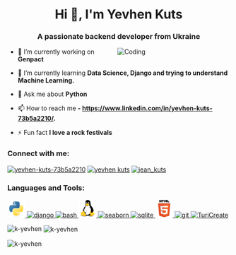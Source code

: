 <h1 align="center">Hi 👋, I'm Yevhen Kuts</h1>
<h3 align="center">A passionate backend developer from Ukraine</h3>
<img align="right" alt="Coding" width="255" src="https://64.media.tumblr.com/ba8c705edd2bed0a28d9458811155d69/tumblr_pap19zg4ae1w3zg6go1_400.gif">

- 🔭 I’m currently working on **Genpact**

- 🌱 I’m currently learning **Data Science, Django and trying to understand Machine Learning.**

- 💬 Ask me about **Python**

- 📫 How to reach me **- https://www.linkedin.com/in/yevhen-kuts-73b5a2210/.**

- ⚡ Fun fact **I love a rock festivals**

<h3 align="left">Connect with me:</h3>
<p align="left">
<a href="https://linkedin.com/in/yevhen-kuts-73b5a2210" target="blank"><img align="center" src="https://raw.githubusercontent.com/rahuldkjain/github-profile-readme-generator/master/src/images/icons/Social/linked-in-alt.svg" alt="yevhen-kuts-73b5a2210" height="30" width="40" /></a>
<a href="https://www.facebook.com/profile.php?id=100008435102745" target="blank"><img align="center" src="https://raw.githubusercontent.com/rahuldkjain/github-profile-readme-generator/master/src/images/icons/Social/facebook.svg" alt="yevhen kuts" height="30" width="40" /></a>
<a href="https://instagram.com/jean_kuts" target="blank"><img align="center" src="https://raw.githubusercontent.com/rahuldkjain/github-profile-readme-generator/master/src/images/icons/Social/instagram.svg" alt="jean_kuts" height="30" width="40" /></a>
</p>

<h3 align="left">Languages and Tools:</h3>
<p align="left"> <a href="https://www.python.org" target="_blank" rel="noreferrer"> <img src="https://raw.githubusercontent.com/devicons/devicon/master/icons/python/python-original.svg" alt="python" width="40" height="40"/> </a> <a href="https://www.djangoproject.com/" target="_blank" rel="noreferrer"> <img src="https://cdn.worldvectorlogo.com/logos/django.svg" alt="django" width="40" height="40"/> </a> <a href="https://www.gnu.org/software/bash/" target="_blank" rel="noreferrer"> <img src="https://www.vectorlogo.zone/logos/gnu_bash/gnu_bash-icon.svg" alt="bash" width="40" height="40"/> </a> <a href="https://www.linux.org/" target="_blank" rel="noreferrer"> <img src="https://raw.githubusercontent.com/devicons/devicon/master/icons/linux/linux-original.svg" alt="linux" width="40" height="40"/> </a> <a href="https://seaborn.pydata.org/" target="_blank" rel="noreferrer"> <img src="https://seaborn.pydata.org/_images/logo-mark-lightbg.svg" alt="seaborn" width="40" height="40"/> </a> <a href="https://www.sqlite.org/" target="_blank" rel="noreferrer"> <img src="https://www.vectorlogo.zone/logos/sqlite/sqlite-icon.svg" alt="sqlite" width="40" height="40"/> </a> <a href="https://www.w3.org/html/" target="_blank" rel="noreferrer"> <img src="https://raw.githubusercontent.com/devicons/devicon/master/icons/html5/html5-original-wordmark.svg" alt="html5" width="40" height="40"/> </a> <a href="https://git-scm.com/" target="_blank" rel="noreferrer"> <img src="https://www.vectorlogo.zone/logos/git-scm/git-scm-icon.svg" alt="git" width="40" height="40"/> </a> <a href="https://github.com/apple/turicreate" target="_blank" rel="noreferrer"> <img src="https://camo.githubusercontent.com/912c759677953d036b091220053c22fd195976657837011475fef0df940e76b3/68747470733a2f2f646f63732d6173736574732e646576656c6f7065722e6170706c652e636f6d2f747572696372656174652f747572692d646f672e737667" alt="TuriCreate" width="40" height="40"/> </a> </p>

<p><img align="left" src="https://github-readme-stats.vercel.app/api/top-langs?username=k-yevhen&show_icons=true&locale=en&layout=compact" alt="k-yevhen" /></p>

<p>&nbsp;<img align="center" src="https://github-readme-stats.vercel.app/api?username=k-yevhen&show_icons=true&locale=en" alt="k-yevhen" /></p>

<p><img align="center" src="https://github-readme-streak-stats.herokuapp.com/?user=k-yevhen&" alt="k-yevhen" /></p>
